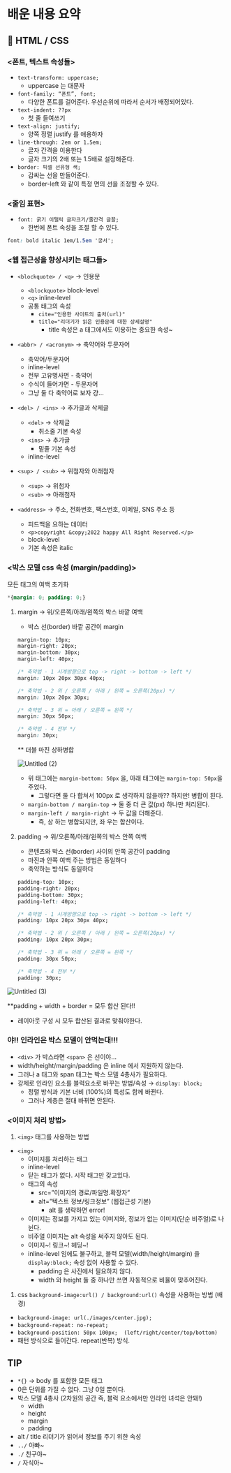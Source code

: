 # 배운 내용 요약

## 📑 HTML / CSS

### <폰트, 텍스트 속성들>

- `text-transform: uppercase;`
    - uppercase 는 대문자
- `font-family: “폰트”, font;`
    - 다양한 폰트를 걸어준다. 우선순위에 따라서 순서가 배정되어있다.
- `text-indent: ??px`
    - 첫 줄 들여쓰기
- `text-align: justify;`
    - 양쪽 정렬 justify 를 애용하자
- `line-through: 2em or 1.5em;`
    - 글자 간격을 이용한다
    - 글자 크기의 2배 또는 1.5배로 설정해준다.
- `border: 픽셀 선유형 색;`
    - 감싸는 선을 만들어준다.
    - border-left 와 같이 특정 면의 선을 조정할 수 있다.
    

### <줄임 표현>

- `font: 굵기 이탤릭 글자크기/줄간격 글꼴;`
    - 한번에 폰트 속성을 조절 할 수 있다.

```css
font: bold italic 1em/1.5em '궁서';
```

### <웹 접근성을 향상시키는 태그들>

- `<blockquote> / <q>` → 인용문
    - `<blockquote>` block-level
    - `<q>` inline-level
    - 공통 태그의 속성
        - `cite="인용한 사이트의 출처(url)"`
        - `title="리더기가 읽은 인용문에 대한 상세설명"`
            - title 속성은 a 태그에서도 이용하는 중요한 속성~

- `<abbr> / <acronym>` → 축약어와 두문자어
    - 축약어/두문자어
    - inline-level
    - 전부 고유명사면 - 축약어
    - 수식이 들어가면 - 두문자어
    - 그냥 둘 다 축약어로 보자 걍…

- `<del> / <ins>` → 추가글과 삭제글
    - `<del>` → 삭제글
        - 취소줄 기본 속성
    - `<ins>` → 추가글
        - 밑줄 기본 속성
    - inline-level

- `<sup> / <sub>` → 위첨자와 아래첨자
    - `<sup>` → 위첨자
    - `<sub>` → 아래첨자

- `<address>` → 주소, 전화번호, 팩스번호, 이메일, SNS 주소 등
    - 피드백을 요하는 데이터
    - `<p>copyright &copy;2022 happy All Right Reserved.</p>`
    - block-level
    - 기본 속성은 italic

### <박스 모델 css 속성 (margin/padding)>

모든 태그의 여백 초기화

```css
*{margin: 0; padding: 0;}
```

1. margin → 위/오른쪽/아래/왼쪽의 박스 바깥 여백
    - 박스 선(border) 바깥 공간이 margin
    
    ```css
    margin-top: 10px;
    margin-right: 20px;
    margin-bottom: 30px;
    margin-left: 40px;
    
    /* 축약법 - 1 시계방향으로 top -> right -> bottom -> left */
    margin: 10px 20px 30px 40px;
    
    /* 축약법 - 2 위 / 오른쪽 / 아래 / 왼쪽 = 오른쪽(20px) */
    margin: 10px 20px 30px;
    
    /* 축약법 - 3 위 = 아래 / 오른쪽 = 왼쪽 */
    margin: 30px 50px;
    
    /* 축약법 - 4 전부 */
    margin: 30px;
    ```
    
    ** 더블 마진 상하병합
    
    ![Untitled (2)](https://user-images.githubusercontent.com/87026989/177339550-5d378957-b280-4aeb-ae50-9074711fe3a6.png)
    
    - 위 태그에는 `margin-bottom: 50px` 을, 아래 태그에는 `margin-top: 50px`을 주었다.
        - 그렇다면 둘 다 합쳐서 100px 로 생각하지 않을까?? 하지만! 병합이 된다.
    - `margin-bottom / margin-top` → 둘 중 더 큰 값(px) 하나만 처리된다.
    - `margin-left / margin-right` → 두 값을 더해준다.
        - 즉, 상 하는 병합되지만, 좌 우는 합산이다.
    
2. padding → 위/오른쪽/아래/왼쪽의 박스 안쪽 여백
    - 콘텐츠와 박스 선(border) 사이의 안쪽 공간이 padding
    - 마진과 안쪽 여백 주는 방법은 동일하다
    - 축약하는 방식도 동일하다
    
    ```css
    padding-top: 10px;
    padding-right: 20px;
    padding-bottom: 30px;
    padding-left: 40px;
    
    /* 축약법 - 1 시계방향으로 top -> right -> bottom -> left */
    padding: 10px 20px 30px 40px;
    
    /* 축약법 - 2 위 / 오른쪽 / 아래 / 왼쪽 = 오른쪽(20px) */
    padding: 10px 20px 30px;
    
    /* 축약법 - 3 위 = 아래 / 오른쪽 = 왼쪽 */
    padding: 30px 50px;
    
    /* 축약법 - 4 전부 */
    padding: 30px;
    ```
   
![Untitled (3)](https://user-images.githubusercontent.com/87026989/177339826-a58ebf59-e96d-4850-8c4c-691512866140.png)


**padding + width + border = 모두 합산 된다!!

- 레이아웃 구성 시 모두 합산된 결과로 맞춰야한다.

### 야!! 인라인은 박스 모델이 안먹는대!!!

- `<div>` 가 박스라면 `<span>` 은 선이야…
- width/height/margin/padding 은 inline 에서 지원하지 않는다.
- 그러나 a 태그와 span 태그는 박스 모델 4총사가 필요하다.
- 강제로 인라인 요소를 블럭요소로 바꾸는 방법/속성 → `display: block;`
    - 정렬 방식과 기본 너비 (100%)의 특성도 함께 바뀐다.
    - 그러나 계층은 절대 바뀌면 안된다.

### <이미지 처리 방법>

1. `<img>` 태그를 사용하는 방법
- `<img>`
    - 이미지를 처리하는 태그
    - inline-level
    - 닫는 태그가 없다. 시작 태그만 갖고있다.
    - 태그의 속성
        - src=”이미지의 경로/파일명.확장자”
        - alt=”텍스트 정보/링크정보” (웹접근성 기본)
            - alt 를 생략하면 error!
    - 이미지는 정보를 가지고 있는 이미지와, 정보가 없는 이미지(단순 비주얼)로 나뉜다.
    - 비주얼 이미지는 alt 속성을 써주지 않아도 된다.
    - 이미지~! 링크~! 헤딩~!
    - inline-level 임에도 불구하고, 블럭 모델(width/height/margin) 을 `display:block;` 속성 없이 사용할 수 있다.
        - padding 은 사진에서 필요하지 않다.
        - width 와 height 둘 중 하나만 쓰면 자동적으로 비율이 맞추어진다.

1. css `background-image:url() / background:url()` 속성을 사용하는 방법 (배경)
- `background-image: url(./images/center.jpg);`
- `background-repeat: no-repeat;`
- `background-position: 50px 100px;  (left/right/center/top/bottom)`
- 패턴 방식으로 들어간다. repeat(반복) 방식.

## TIP

- `*{}` → body 를 포함한 모든 태그
- 0은 단위를 가질 수 없다. 그냥 0일 뿐이다.
- 박스 모델 4총사 (2차원의 공간 즉, 블럭 요소에서만 인라인 녀석은 안돼!)
    - width
    - height
    - margin
    - padding
- alt / title 리더기가 읽어서 정보를 주기 위한 속성
- `../` 아빠~
- `./` 친구야~
- `/` 자식아~
